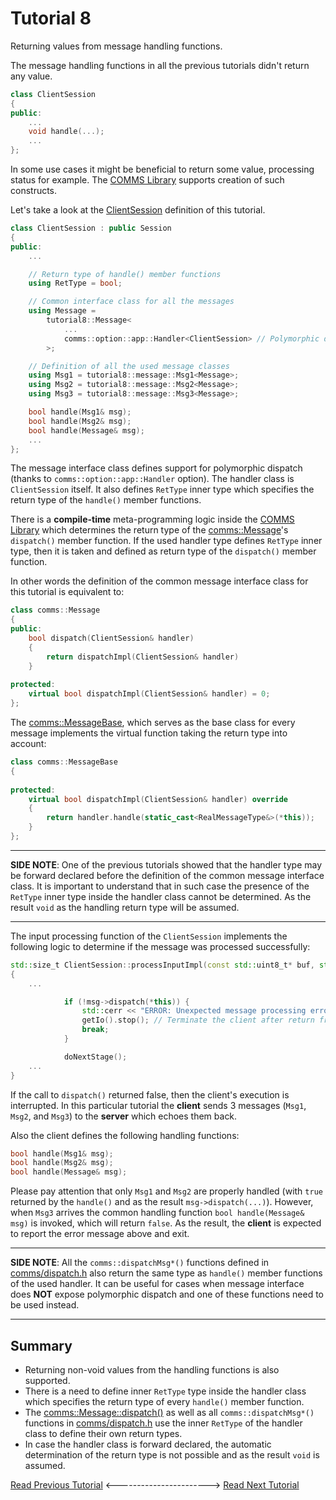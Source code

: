 # Tutorial 8
Returning values from message handling functions.

The message handling functions in all the previous tutorials didn't return any value.
```cpp
class ClientSession
{
public:
    ...
    void handle(...);
    ...
};
```

In some use cases it might be beneficial to return some value, processing status for example.
The [COMMS Library](https://github.com/commschamp/comms) supports creation
of such constructs.

Let's take a look at the [ClientSession](src/ClientSession.h) definition of this tutorial.
```cpp
class ClientSession : public Session
{
public:
    ...

    // Return type of handle() member functions
    using RetType = bool;

    // Common interface class for all the messages
    using Message =
        tutorial8::Message<
            ...
            comms::option::app::Handler<ClientSession> // Polymorphic dispatch
        >;

    // Definition of all the used message classes
    using Msg1 = tutorial8::message::Msg1<Message>;
    using Msg2 = tutorial8::message::Msg2<Message>;
    using Msg3 = tutorial8::message::Msg3<Message>;

    bool handle(Msg1& msg);
    bool handle(Msg2& msg);
    bool handle(Message& msg);
    ...
};
```
The message interface class defines support for polymorphic dispatch
(thanks to `comms::option::app::Handler` option). The handler class is 
`ClientSession` itself. It also defines `RetType` inner type which
specifies the return type of the `handle()` member functions. 

There is a **compile-time** meta-programming logic inside the
[COMMS Library](https://github.com/commschamp/comms) which
determines the return type of the 
[comms::Message](https://commschamp.github.io/comms_doc/classcomms_1_1Message.html)'s 
`dispatch()` member function. If the used handler type defines `RetType` inner type, then
it is taken and defined as return type of the `dispatch()` member function.

In other words the definition of the common message interface class for this tutorial is
equivalent to:
```cpp
class comms::Message
{
public:
    bool dispatch(ClientSession& handler)
    {
        return dispatchImpl(ClientSession& handler)
    }
    
protected:
    virtual bool dispatchImpl(ClientSession& handler) = 0;
};
```
The [comms::MessageBase](https://commschamp.github.io/comms_doc/classcomms_1_1MessageBase.html), 
which serves as the base class for every message implements the virtual function taking
the return type into account:
```cpp
class comms::MessageBase
{
    
protected:
    virtual bool dispatchImpl(ClientSession& handler) override
    {
        return handler.handle(static_cast<RealMessageType&>(*this));
    }
};
```

----

**SIDE NOTE**: One of the previous tutorials showed that the handler type may be 
forward declared before the definition of the common message interface class.
It is important to understand that in such case the presence of the `RetType` inner type
inside the handler class cannot be determined. As the result `void` as the
handling return type will be assumed.

---

The input processing function of the `ClientSession` implements the following logic to determine if the
message was processed successfully:
```cpp
std::size_t ClientSession::processInputImpl(const std::uint8_t* buf, std::size_t bufLen)
{
    ...

            if (!msg->dispatch(*this)) {
                std::cerr << "ERROR: Unexpected message processing error" << std::endl;
                getIo().stop(); // Terminate the client after return from the function
                break;
            }

            doNextStage();
    ...
}
```
If the call to `dispatch()` returned false, then the client's execution is interrupted.
In this particular tutorial the **client** sends 3 messages (`Msg1`, `Msg2`, and `Msg3`) 
to the **server** which echoes them back. 

Also the client defines the following handling functions:
```cpp
bool handle(Msg1& msg);
bool handle(Msg2& msg);
bool handle(Message& msg);
```
Please pay attention that only `Msg1` and `Msg2` are properly handled (with `true`
returned by the `handle()` and as the result `msg->dispatch(...)`). However, when `Msg3` arrives
the common handling function `bool handle(Message& msg)` is invoked, which will
return `false`. As the result, the **client** is expected to report the error message
above and exit.

----

**SIDE NOTE**: All the `comms::dispatchMsg*()` functions defined in
[comms/dispatch.h](https://commschamp.github.io/comms_doc/dispatch_8h.html) also
return the same type as `handle()` member functions of the used handler.
It can be useful for cases when message interface does **NOT** expose polymorphic dispatch and
one of these functions need to be used instead.

---

## Summary
- Returning non-void values from the handling functions is also supported.
- There is a need to define inner `RetType` type inside the handler class which specifies the return
  type of every `handle()` member function.
- The [comms::Message::dispatch()](https://commschamp.github.io/comms_doc/classcomms_1_1Message.html)
  as well as all `comms::dispatchMsg*()` functions in [comms/dispatch.h](https://commschamp.github.io/comms_doc/dispatch_8h.html)
  use the inner `RetType` of the handler class to define their own return types.
- In case the handler class is forward declared, the automatic determination of the return 
  type is not possible and as the result `void` is assumed.


[Read Previous Tutorial](../tutorial7) &lt;-----------------------&gt; [Read Next Tutorial](../tutorial9) 

